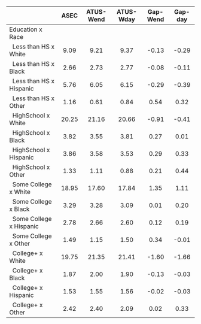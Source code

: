 
|                      |         ASEC |    ATUS-Wend |    ATUS-Wday |     Gap-Wend |      Gap-day |
| -------------------- | :----------: | :----------: | :----------: | :----------: | :----------: |
| Education x Race     |              |              |              |              |              |
| &nbsp;&nbsp;Less than HS x White |         9.09 |         9.21 |         9.37 |        -0.13 |        -0.29 |
| &nbsp;&nbsp;Less than HS x Black |         2.66 |         2.73 |         2.77 |        -0.08 |        -0.11 |
| &nbsp;&nbsp;Less than HS x Hispanic |         5.76 |         6.05 |         6.15 |        -0.29 |        -0.39 |
| &nbsp;&nbsp;Less than HS x Other |         1.16 |         0.61 |         0.84 |         0.54 |         0.32 |
| &nbsp;&nbsp;HighSchool x White |        20.25 |        21.16 |        20.66 |        -0.91 |        -0.41 |
| &nbsp;&nbsp;HighSchool x Black |         3.82 |         3.55 |         3.81 |         0.27 |         0.01 |
| &nbsp;&nbsp;HighSchool x Hispanic |         3.86 |         3.58 |         3.53 |         0.29 |         0.33 |
| &nbsp;&nbsp;HighSchool x Other |         1.33 |         1.11 |         0.88 |         0.21 |         0.44 |
| &nbsp;&nbsp;Some College x White |        18.95 |        17.60 |        17.84 |         1.35 |         1.11 |
| &nbsp;&nbsp;Some College x Black |         3.29 |         3.28 |         3.09 |         0.01 |         0.20 |
| &nbsp;&nbsp;Some College x Hispanic |         2.78 |         2.66 |         2.60 |         0.12 |         0.19 |
| &nbsp;&nbsp;Some College x Other |         1.49 |         1.15 |         1.50 |         0.34 |        -0.01 |
| &nbsp;&nbsp;College+ x White |        19.75 |        21.35 |        21.41 |        -1.60 |        -1.66 |
| &nbsp;&nbsp;College+ x Black |         1.87 |         2.00 |         1.90 |        -0.13 |        -0.03 |
| &nbsp;&nbsp;College+ x Hispanic |         1.53 |         1.55 |         1.56 |        -0.02 |        -0.03 |
| &nbsp;&nbsp;College+ x Other |         2.42 |         2.40 |         2.09 |         0.02 |         0.33 |


